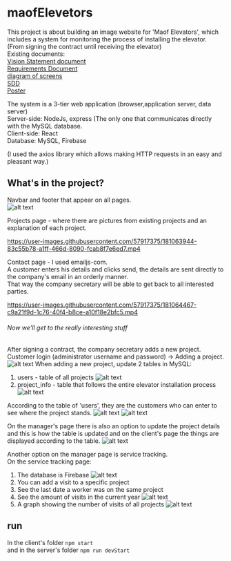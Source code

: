 # maofElevetors
This project is about building an image website for 'Maof Elevators', 
which includes a system for monitoring the process of installing the elevator. (From signing the contract until receiving the elevator)<br />
Existing documents:<br />
[Vision Statement document](https://github.com/hadar22/maofElevators/blob/master/Vision%20Statement.docx)<br />
[Requirements Document](https://github.com/hadar22/maofElevators/blob/master/Requirements%20Document.docx)<br />
[diagram of screens](https://github.com/hadar22/maofElevators/blob/master/%D7%AA%D7%A8%D7%A9%D7%99%D7%9D%20%D7%9E%D7%A1%D7%9B%D7%99%D7%9D.pdf)<br />
[SDD](https://github.com/hadar22/maofElevators/blob/master/SDD.pdf)<br />
[Poster](https://github.com/hadar22/maofElevators/blob/master/poster.pdf)<br />

The system is a 3-tier web application (browser,application server, data server)<br />
Server-side: NodeJs, express (The only one that communicates directly with the MySQL database. <br />
Client-side: React <br /> 
Database: MySQL, Firebase <br />

(I used the axios library which allows making HTTP requests in an easy and pleasant way.) <br />

## What's in the project?
Navbar and footer that appear on all pages.<br/>
![alt text](https://github.com/hadar22/maofElevators/blob/master/images/nav%26Footer.PNG)

Projects page - where there are pictures from existing projects and an explanation of each project.



https://user-images.githubusercontent.com/57917375/181063944-83c55b78-a1ff-466d-8090-fcab8f7e6ed7.mp4



Contact page - I used emailjs-com. <br/>
A customer enters his details and clicks send, the details are sent directly to the company's email in an orderly manner.<br/>
That way the company secretary will be able to get back to all interested parties.<br/>


https://user-images.githubusercontent.com/57917375/181064467-c9a21f9d-1c76-40f4-b8ce-a10f18e2bfc5.mp4

###### Now we'll get to the really interesting stuff
After signing a contract, the company secretary adds a new project.<br/>
Customer login (administrator username and password) -> Adding a project.
![alt text](https://github.com/hadar22/maofElevators/blob/master/images/new_project.PNG)
When adding a new project, update 2 tables in MySQL:
1. users - table of all projects
![alt text](https://github.com/hadar22/maofElevators/blob/master/images/users.PNG)
2. project_info - table that follows the entire elevator installation process <br/>
![alt text](https://github.com/hadar22/maofElevators/blob/master/images/project_info.PNG)

According to the table of 'users', they are the customers who can enter to see where the project stands.
![alt text](https://github.com/hadar22/maofElevators/blob/master/images/login.PNG)
![alt text](https://github.com/hadar22/maofElevators/blob/master/images/user.PNG)

On the manager's page there is also an option to update the project details and this is how the table is updated and on the client's page the things are displayed according to the table.
![alt text](https://github.com/hadar22/maofElevators/blob/master/images/process.PNG)

Another option on the manager page is service tracking. <br/>
On the service tracking page:<br/>
1. The database is Firebase
![alt text](https://github.com/hadar22/maofElevators/blob/master/images/firebase.PNG)
2. You can add a visit to a specific project
3. See the last date a worker was on the same project
4. See the amount of visits in the current year
![alt text](https://github.com/hadar22/maofElevators/blob/master/images/service.PNG)
5. A graph showing the number of visits of all projects
![alt text](https://github.com/hadar22/maofElevators/blob/master/images/graph.PNG)

## run
In the client's folder `npm start` <br/>
and in the server's folder `npm run devStart`



